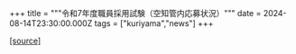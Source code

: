 +++
title = """令和7年度職員採用試験（空知管内応募状況）"""
date = 2024-08-14T23:30:00.000Z
tags = ["kuriyama","news"]
+++


[[source]](https://www.town.kuriyama.hokkaido.jp/site/saiyou/28488.html)
